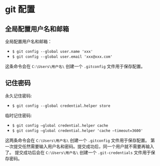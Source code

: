# git 配置

## 全局配置用户名和邮箱

全局配置用户名和邮箱：
- `$ git config --global user.name 'xxx'`
- `$ git config --global user.email 'xxx@xxx.com'`

这条命令会在 `C:\Users\用户名\` 创建一个 `.gitconfig` 文件用于保存配置。

## 记住密码

永久记住密码:
- `$ git config --global credential.helper store`

临时记住密码:
- `$ git config –global credential.helper cache`
- `$ git config –global credential.helper 'cache –timeout=3600'`

这两条命令会在 `C:\Users\用户名\` 创建一个 `.gitconfig` 文件用于保存配置。
第一次提交任然需要输入用户名和密码。提交成功后，同一个用户就不需要再输入了。
提交成功后会在 `C:\Users\用户名\` 创建一个 `.git-credentials` 文件用于保存密码。